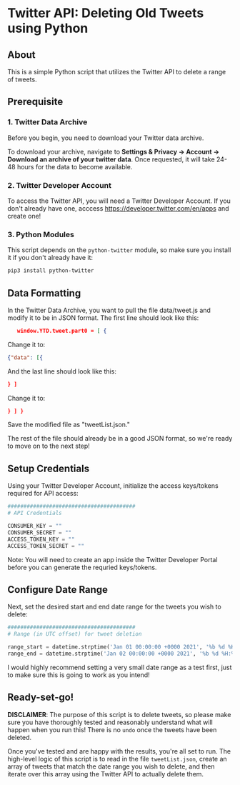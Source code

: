 # Twitter API: Deleting Old Tweets using Python
## About

This is a simple Python script that utilizes the Twitter API to delete a range of tweets.
## Prerequisite

### 1. Twitter Data Archive

Before you begin, you need to download your Twitter data archive.

To download your archive, navigate to **Settings & Privacy -> Account -> Download an archive of your twitter data**. Once requested, it will take 24-48 hours for the data to become available. 

### 2. Twitter Developer Account

To access the Twitter API, you will need a Twitter Developer Account. If you don't already have one, acccess https://developer.twitter.com/en/apps and create one!

### 3. Python Modules

This script depends on the `python-twitter` module, so make sure you install it if you don't already have it: 

```bash
pip3 install python-twitter
```

## Data Formatting

In the Twitter Data Archive, you want to pull the file data/tweet.js and modify it to be in JSON format. The first line should look like this:

```JSON
   window.YTD.tweet.part0 = [ {
```

Change it to:

```JSON
{"data": [{ 
```

And the last line should look like this:

```JSON
} ]
```

Change it to: 

```JSON
} ] }
```

Save the modified file as "tweetList.json."

The rest of the file should already be in a good JSON format, so we're ready to move on to the next step! 

## Setup Credentials

Using your Twitter Developer Account, initialize the access keys/tokens required for API access: 

```python
########################################
# API Credentials

CONSUMER_KEY = ""
CONSUMER_SECRET = ""
ACCESS_TOKEN_KEY = ""
ACCESS_TOKEN_SECRET = ""
```

Note: You will need to create an app inside the Twitter Developer Portal before you can generate the requried keys/tokens.

## Configure Date Range

Next, set the desired start and end date range for the tweets you wish to delete: 

```python
########################################
# Range (in UTC offset) for tweet deletion

range_start = datetime.strptime('Jan 01 00:00:00 +0000 2021', '%b %d %H:%M:%S %z %Y')
range_end = datetime.strptime('Jan 02 00:00:00 +0000 2021', '%b %d %H:%M:%S %z %Y')
```

I would highly recommend setting a very small date range as a test first, just to make sure this is going to work as you intend! 

## Ready-set-go!

**DISCLAIMER**: The purpose of this script is to delete tweets, so please make sure you have thoroughly tested and reasonably understand what will happen when you run this! There is no `undo` once the tweets have been deleted.

Once you've tested and are happy with the results, you're all set to run. The high-level logic of this script is to read in the file `tweetList.json`, create an array of tweets that match the date range you wish to delete, and then iterate over this array using the Twitter API to actually delete them. 

